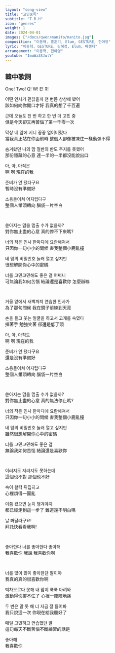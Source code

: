 ```yaml
---
layout: "song-view"
title: "고민중독"
subtitle: "T.B.H"
icon: "genres"
weight: 1
date: 2024-04-01
images: ["/docs/qwer/manito/manito.jpg"]
composition: "이동혁, 홍훈기, Elum, GESTURE, 한아영"
lyric: "이동혁, GESTURE, 김혜정, Elum, 마젠타"
arrangement: "이동혁, 한아영"
youtube: "ImuWa3SJulY"
---
```


## 韓中歌詞

One! Two! Q! W! E! R!  

어떤 인사가 괜찮을까 천 번쯤 상상해 봤어  
該如何向你開口才好 我真的想了千百遍  

근데 오늘도 천 번 하고 한 번 더 고민 중  
但是今天卻又再苦惱了第一千零一次  

막상 네 앞에 서니 꽁꽁 얼어버렸다  
當我真正站在你面前時 整個人卻像被凍住一樣動彈不得  

숨겨왔던 나의 맘 절반의 반도 주지를 못했어  
那份隱藏的心意 連一半的一半都沒能說出口  

아, 아, 아직은  
啊 啊 現在的我  

준비가 안 됐다구요  
暫時沒有準備好  

소용돌이쳐 어지럽다구  
整個人暈頭轉向 腦袋一片空白  

<br>

쏟아지는 맘을 멈출 수가 없을까?  
對你無止盡的心意 真的停不下來嗎?  

너의 작은 인사 한마디에 요란해져서  
只因你一句小小的問候 害我整個小鹿亂撞  

네 맘의 비밀번호 눌러 열고 싶지만  
很想解開你心中的密碼  

너를 고민고민해도 좋은 걸 어쩌니  
可無論我如何苦惱 結論還是喜歡你 怎麼辦嘛  

<br>

거울 앞에서 새벽까지 연습한 인사가  
為了那句問候 我在鏡子前練到天亮

손을 들고 웃는 얼굴을 하고서 고개를 숙였다  
揮著手 勉強笑著 卻還是低了頭  

아, 아, 아직도  
啊 啊 現在的我  

준비가 안 됐다구요  
還是沒有準備好  

소용돌이쳐 어지럽다구  
整個人暈頭轉向 腦袋一片空白  

<br>

쏟아지는 맘을 멈출 수가 없을까?  
對你無止盡的心意 真的無法停止嗎?  

너의 작은 인사 한마디에 요란해져서  
只因你一句小小的問候 害我整個小鹿亂撞  

네 맘의 비밀번호 눌러 열고 싶지만  
雖然很想解開你心中的密碼  

너를 고민고민해도 좋은 걸  
無論我如何苦惱 結論還是喜歡你  

<br>

이러지도 저러지도 못하는데  
這個也不對 那個也不好  

속이 왈칵 뒤집히고  
心裡煩得一團亂  

이쯤 왔으면 눈치 챙겨야지  
都已經走到這一步了 難道還不明白嗎  

날 봐달라구요!  
拜託快看看我啊!  

<br>

좋아한다 너를 좋아한다 좋아해  
我喜歡你 我說 我喜歡你啊  

<br>

너를 많이 많이 좋아한단 말이야  
我真的真的很喜歡你啊  

벅차오르다 못해 내 맘이 쿡쿡 아려와  
激動得快撐不住了 心裡一陣陣地痛  

두 번은 말 못 해 너 지금 잘 들어봐  
我只說這一次 你現在給我聽好了  

매일 고민하고 연습했던 말  
這句每天不斷苦惱不斷練習的話是  

좋아해  
我喜歡你  
